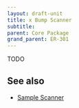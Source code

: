 ```yaml
---
layout: draft-unit
title: x Bump Scanner
subtitle: 
parent: Core Package
grand_parent: ER-301
---
```


TODO

## See also

* [Sample Scanner](sample-scanner)